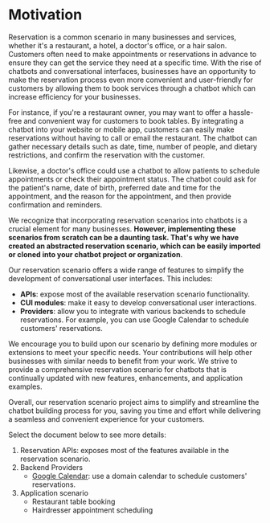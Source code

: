 # Motivation

Reservation is a common scenario in many businesses and services, whether it's a restaurant, a hotel, a doctor's office, or a hair salon. Customers often need to make appointments or reservations in advance to ensure they can get the service they need at a specific time. With the rise of chatbots and conversational interfaces, businesses have an opportunity to make the reservation process even more convenient and user-friendly for customers by allowing them to book services through a chatbot which can increase efficiency for your businesses.

For instance, if you're a restaurant owner, you may want to offer a hassle-free and convenient way for customers to book tables. By integrating a chatbot into your website or mobile app, customers can easily make reservations without having to call or email the restaurant. The chatbot can gather necessary details such as date, time, number of people, and dietary restrictions, and confirm the reservation with the customer.

Likewise, a doctor's office could use a chatbot to allow patients to schedule appointments or check their appointment status. The chatbot could ask for the patient's name, date of birth, preferred date and time for the appointment, and the reason for the appointment, and then provide confirmation and reminders.

We recognize that incorporating reservation scenarios into chatbots is a crucial element for many businesses. **However, implementing these scenarios from scratch can be a daunting task. That's why we have created an abstracted reservation scenario, which can be easily imported or cloned into your chatbot project or organization**. 

Our reservation scenario offers a wide range of features to simplify the development of conversational user interfaces. This includes: 
- **APIs**: expose most of the available reservation scenario functionality.
- **CUI modules**: make it easy to develop conversational user interactions. 
- **Providers**: allow you to integrate with various backends to schedule reservations. For example, you can use Google Calendar to schedule customers' reservations.

We encourage you to build upon our scenario by defining more modules or extensions to meet your specific needs. Your contributions will help other businesses with similar needs to benefit from your work. We strive to provide a comprehensive reservation scenario for chatbots that is continually updated with new features, enhancements, and application examples.

Overall, our reservation scenario project aims to simplify and streamline the chatbot building process for you, saving you time and effort while delivering a seamless and convenient experience for your customers.

Select the document below to see more details:
1. Reservation APIs: exposes most of the features available in the reservation scenario.
2. Backend Providers
    - [Google Calendar](google-calendar-reservation.md): use a domain calendar to schedule customers' reservations.
3. Application scenario
    - Restaurant table booking
    - Hairdresser appointment scheduling